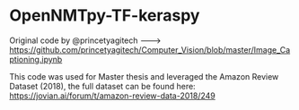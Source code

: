 # OpenNMTpy-TF-keraspy

Original code by @princetyagitech ---> https://github.com/princetyagitech/Computer_Vision/blob/master/Image_Captioning.ipynb

This code was used for Master thesis and leveraged the Amazon Review Dataset (2018), the full dataset can be found here: https://jovian.ai/forum/t/amazon-review-data-2018/249
